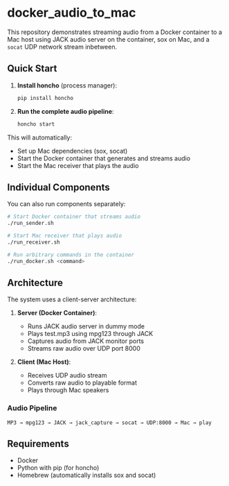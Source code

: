 # docker_audio_to_mac

This repository demonstrates streaming audio from a Docker container to a Mac host using JACK audio server on the container, sox on Mac, and a `socat` UDP network stream inbetween.

## Quick Start

1. **Install honcho** (process manager):
   ```bash
   pip install honcho
   ```

2. **Run the complete audio pipeline**:
   ```bash
   honcho start
   ```

This will automatically:
- Set up Mac dependencies (sox, socat)
- Start the Docker container that generates and streams audio
- Start the Mac receiver that plays the audio

## Individual Components

You can also run components separately:

```bash
# Start Docker container that streams audio
./run_sender.sh

# Start Mac receiver that plays audio
./run_receiver.sh

# Run arbitrary commands in the container
./run_docker.sh <command>
```

## Architecture

The system uses a client-server architecture:

1. **Server (Docker Container)**:
   - Runs JACK audio server in dummy mode
   - Plays test.mp3 using mpg123 through JACK
   - Captures audio from JACK monitor ports
   - Streams raw audio over UDP port 8000

2. **Client (Mac Host)**:
   - Receives UDP audio stream
   - Converts raw audio to playable format
   - Plays through Mac speakers

### Audio Pipeline
```
MP3 → mpg123 → JACK → jack_capture → socat → UDP:8000 → Mac → play
```

## Requirements

- Docker
- Python with pip (for honcho)
- Homebrew (automatically installs sox and socat)

